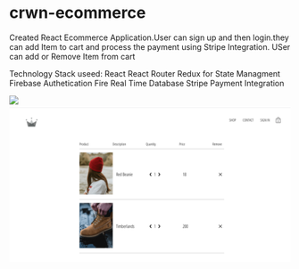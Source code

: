 # crwn-ecommerce

Created React Ecommerce Application.User can sign up and then login.they can add Item to cart and process the payment using Stripe Integration.
USer can add or Remove Item from cart 

Technology Stack useed:
React
React Router
Redux for State Managment
Firebase Authetication
Fire Real Time Database
Stripe Payment Integration


![](screen1.png)
![](screen2.png)
